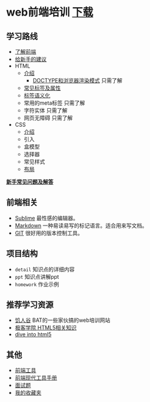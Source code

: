 # web前端培训 [下载](https://github.com/iamjoel/front-end-note/archive/master.zip)

## 学习路线
* [了解前端](detail/about.md)
* [给新手的建议](detail/suggest.md)
* HTML
    * [介绍](detail/html/intro.md)
    	* [DOCTYPE和浏览器渲染模式](detail/html/quirks-mode-and-standards-mode.md) 只需了解
    * [常见标签及属性](detail/html/tag-and-attr.md)
    * [标签语义化](detail/html/semantic.md)
    * 常用的meta标签 只需了解
    * 字符实体 只需了解
    * 网页无障碍 只需了解
* CSS
	* [介绍](detail/css/intro.md)
    * 引入
	* 盒模型
	* 选择器
	* 常见样式
	* [布局](detail/css/layout.md)

[**新手常见问题及解答**](detail/Q&A.md)


## 前端相关
* [Sublime](others/sublime.md) 最性感的编辑器。
* [Markdown](others/markdown.md) 一种易读易写的标记语言。适合用来写文档。
* [GIT](others/git.md) 很好用的版本控制工具。

## 项目结构
* `detail` 知识点的详细内容
* `ppt` 知识点讲解ppt
* `homework` 作业示例

## 推荐学习资源
* [饥人谷](http://jirengu.com/) BAT的一些家伙搞的web培训网站
* [极客学院 HTML5相关知识](http://www.jikexueyuan.com/path/html5/)
* [dive into html5](http://diveintohtml5.info/table-of-contents.html)

## 其他
* [前端工具](https://github.com/codylindley/frontend-tools)
* [前端现代工具手册](https://github.com/tooling/book-of-modern-frontend-tooling)
* [面试题](https://github.com/h5bp/Front-end-Developer-Interview-Questions/tree/master/Translations/Chinese)
* [我的收藏夹](bookmark.md)
